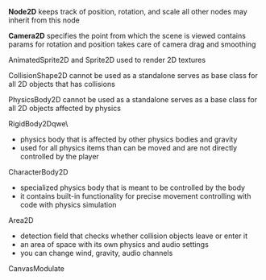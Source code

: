 

**Node2D**
keeps track of position, rotation, and scale
all other nodes may inherit from this node

**Camera2D**
specifies the point from which the scene is viewed
contains params for rotation and position
takes care of camera drag and smoothing

AnimatedSprite2D and Sprite2D
used to render 2D textures

CollisionShape2D
cannot be used as a standalone
serves as base class for all 2D objects that has collisions

PhysicsBody2D
cannot be used as a standalone
serves as a base class for all 2D objects affected by physics

RigidBody2Dqwe\
- physics body that is affected by other physics bodies and gravity
- used for all physics items than can be moved and are not directly controlled by the player

CharacterBody2D
- specialized physics body that is meant to be controlled by the body
- it contains built-in functionality for precise movement controlling with code with physics simulation

Area2D
- detection field that checks whether collision objects leave or enter it
- an area of space with its own physics and audio settings
- you can change wind, gravity, audio channels


CanvasModulate

